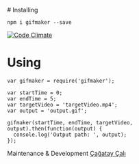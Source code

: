 # Installing

```
npm i gifmaker --save
```
[![Code Climate](https://codeclimate.com/github/ccali14/Gifmaker/badges/gpa.svg)](https://codeclimate.com/github/ccali14/Gifmaker)

# Using

```
var gifmaker = require('gifmaker');

var startTime = 0;
var endTime = 5;
var targetVideo = 'targetVideo.mp4';
var output = 'output.gif';

gifmaker(startTime, endTime, targetVideo, output).then(function(output) {
  console.log('Output path: ', output);
});
```

Maintenance & Development [Çağatay Çalı](http://github.com/ccali14)
